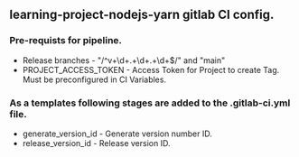 ## learning-project-nodejs-yarn gitlab CI config.

### Pre-requists for pipeline.
  - Release branches - "/^v+\d+\.+\d+\.+\d+$/" and "main"
  - PROJECT_ACCESS_TOKEN - Access Token for Project to create Tag. Must be preconfigured in CI Variables.

### As a templates following stages are added to the .gitlab-ci.yml file.
  - generate_version_id - Generate version number ID.
  - release_version_id - Release version ID.
